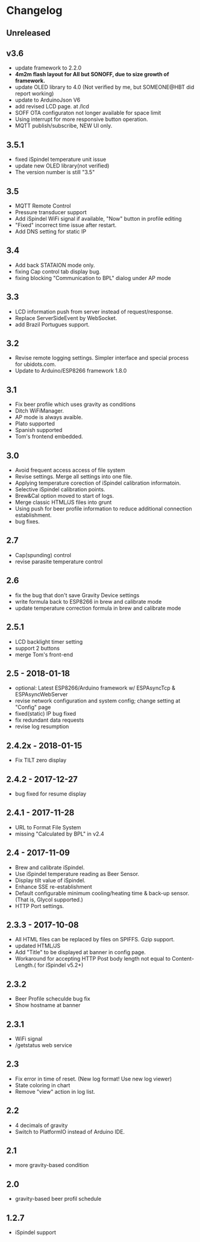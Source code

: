 # Changelog

## Unreleased


## v3.6

* update framework to 2.2.0
* **4m2m flash layout for All but SONOFF, due to size growth of framework.**
* update OLED library to 4.0 (Not verified by me, but SOMEONE@HBT did report working)
* update to ArduinoJson V6
* add revised LCD page. at /lcd
* SOFF OTA configuraton not longer available for space limit
* Using interrupt for more responsive button operation.
* MQTT publish/subscribe, NEW UI only.

## 3.5.1

* fixed iSpindel temperature unit issue
* update new OLED library(not verified)
* The version number is still "3.5"

## 3.5

* MQTT Remote Control
* Pressure transducer support
* Add iSpindel WiFi signal if available, "Now" button in profile editing
* "Fixed" incorrect time issue after restart.
* Add DNS setting for static IP

## 3.4

* Add back STATAION mode only.
* fixing Cap control tab display bug.
* fixing blocking "Communication to BPL" dialog under AP mode

## 3.3

* LCD information push from server instead of request/response.
* Replace ServerSideEvent by WebSocket.
* add Brazil Portugues support.

## 3.2

* Revise remote logging settings. Simpler interface and special process for ubidots.com.
* Update to Arduino/ESP8266 framework 1.8.0

## 3.1

* Fix beer profile which uses gravity as conditions
* Ditch WiFiManager.
* AP mode is always avaible.
* Plato supported
* Spanish supported
* Tom's frontend embedded.

## 3.0

* Avoid frequent access access of file system
* Revise settings. Merge all settings into one file.
* Applying temperature corection of iSpindel calibration informatoin.
* Selective iSpindel calibration points.
* Brew&Cal option moved to start of logs.
* Merge classic HTML/JS files into grunt
* Using push for beer profile information to reduce additional connection establishment.
* bug fixes.

## 2.7

* Cap(spunding) control
* revise parasite temperature control

## 2.6

* fix the bug that don't save Gravity Device settings
* write formula back to ESP8266 in brew and calibrate  mode
* update temperature correction formula in brew and calibrate mode

## 2.5.1

* LCD backlight timer setting
* support 2 buttons
* merge Tom's front-end

## 2.5 - 2018-01-18

* optional: Latest ESP8266/Arduino framework w/ ESPAsyncTcp & ESPAsyncWebServer
* revise network configuration and system config; change setting at "Config" page
* fixed(static) IP bug fixed
* fix redundant data requests
* revise log resumption

## 2.4.2x - 2018-01-15

* Fix TILT zero display

## 2.4.2 - 2017-12-27
* bug fixed for resume display

## 2.4.1 - 2017-11-28

* URL to Format File System
* missing "Calculated by BPL" in v2.4

## 2.4 - 2017-11-09

* Brew and calibrate iSpindel.
* Use iSpindel temperature reading as Beer Sensor.
* Display tilt value of iSpindel.
* Enhance SSE re-establishment
* Default configurable minimum cooling/heating time & back-up sensor. (That is, Glycol supported.)
* HTTP Port settings.

## 2.3.3 - 2017-10-08

* All HTML files can be replaced by files on SPIFFS. Gzip support.
* updated HTML/JS
* Add "Title" to be displayed at banner in config page.
* Workaround for accepting HTTP Post body length not equal to Content-Length.( for iSpindel v5.2+)

## 2.3.2

* Beer Profile scheculde bug fix
* Show hostname at banner

## 2.3.1

* WiFi signal
* /getstatus web service

## 2.3

* Fix error in time of reset. (New log format! Use new log viewer)
* State coloring in chart
* Remove "view" action in log list.

## 2.2

* 4 decimals of gravity
* Switch to PlatformIO instead of Arduino IDE.

## 2.1

* more gravity-based condition

## 2.0

* gravity-based beer profil schedule

## 1.2.7

* iSpindel support
